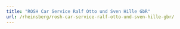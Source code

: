 ```yaml
---
title: "ROSH Car Service Ralf Otto und Sven Hille GbR"
url: /rheinsberg/rosh-car-service-ralf-otto-und-sven-hille-gbr/
---
```

